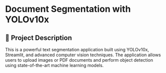 # Document Segmentation with YOLOv10x

## 📝 Project Description
This is a powerful text segmentation application built using YOLOv10x, Streamlit, and advanced computer vision techniques. The application allows users to upload images or PDF documents and perform object detection using state-of-the-art machine learning models.

